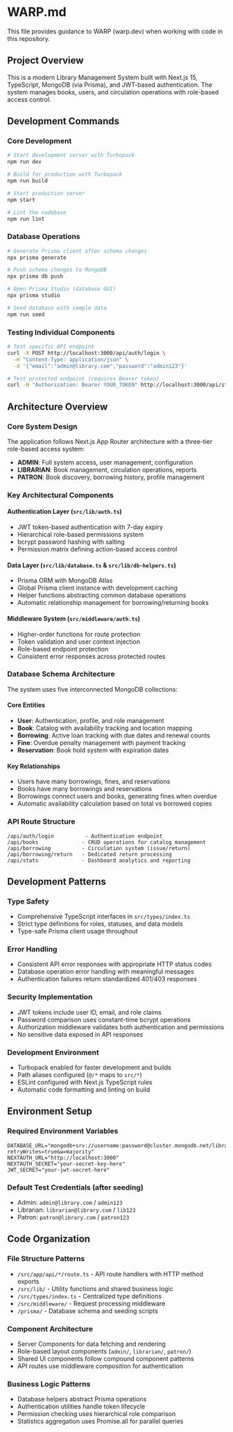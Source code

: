 # WARP.md

This file provides guidance to WARP (warp.dev) when working with code in this repository.

## Project Overview
This is a modern Library Management System built with Next.js 15, TypeScript, MongoDB (via Prisma), and JWT-based authentication. The system manages books, users, and circulation operations with role-based access control.

## Development Commands

### Core Development
```bash
# Start development server with Turbopack
npm run dev

# Build for production with Turbopack
npm run build

# Start production server
npm start

# Lint the codebase
npm run lint
```

### Database Operations
```bash
# Generate Prisma client after schema changes
npx prisma generate

# Push schema changes to MongoDB
npx prisma db push

# Open Prisma Studio (database GUI)
npx prisma studio

# Seed database with sample data
npm run seed
```

### Testing Individual Components
```bash
# Test specific API endpoint
curl -X POST http://localhost:3000/api/auth/login \
  -H "Content-Type: application/json" \
  -d '{"email":"admin@library.com","password":"admin123"}'

# Test protected endpoint (requires Bearer token)
curl -H "Authorization: Bearer YOUR_TOKEN" http://localhost:3000/api/stats
```

## Architecture Overview

### Core System Design
The application follows Next.js App Router architecture with a three-tier role-based access system:
- **ADMIN**: Full system access, user management, configuration
- **LIBRARIAN**: Book management, circulation operations, reports
- **PATRON**: Book discovery, borrowing history, profile management

### Key Architectural Components

#### Authentication Layer (`src/lib/auth.ts`)
- JWT token-based authentication with 7-day expiry
- Hierarchical role-based permissions system
- bcrypt password hashing with salting
- Permission matrix defining action-based access control

#### Data Layer (`src/lib/database.ts` & `src/lib/db-helpers.ts`)
- Prisma ORM with MongoDB Atlas
- Global Prisma client instance with development caching
- Helper functions abstracting common database operations
- Automatic relationship management for borrowing/returning books

#### Middleware System (`src/middleware/auth.ts`)
- Higher-order functions for route protection
- Token validation and user context injection
- Role-based endpoint protection
- Consistent error responses across protected routes

### Database Schema Architecture
The system uses five interconnected MongoDB collections:

#### Core Entities
- **User**: Authentication, profile, and role management
- **Book**: Catalog with availability tracking and location mapping
- **Borrowing**: Active loan tracking with due dates and renewal counts
- **Fine**: Overdue penalty management with payment tracking
- **Reservation**: Book hold system with expiration dates

#### Key Relationships
- Users have many borrowings, fines, and reservations
- Books have many borrowings and reservations  
- Borrowings connect users and books, generating fines when overdue
- Automatic availability calculation based on total vs borrowed copies

### API Route Structure
```
/api/auth/login          - Authentication endpoint
/api/books              - CRUD operations for catalog management
/api/borrowing          - Circulation system (issue/return)
/api/borrowing/return   - Dedicated return processing
/api/stats              - Dashboard analytics and reporting
```

## Development Patterns

### Type Safety
- Comprehensive TypeScript interfaces in `src/types/index.ts`
- Strict type definitions for roles, statuses, and data models
- Type-safe Prisma client usage throughout

### Error Handling
- Consistent API error responses with appropriate HTTP status codes
- Database operation error handling with meaningful messages
- Authentication failures return standardized 401/403 responses

### Security Implementation
- JWT tokens include user ID, email, and role claims
- Password comparison uses constant-time bcrypt operations
- Authorization middleware validates both authentication and permissions
- No sensitive data exposed in API responses

### Development Environment
- Turbopack enabled for faster development and builds
- Path aliases configured (`@/*` maps to `src/*`)
- ESLint configured with Next.js TypeScript rules
- Automatic code formatting and linting on build

## Environment Setup

### Required Environment Variables
```env
DATABASE_URL="mongodb+srv://username:password@cluster.mongodb.net/library_management?retryWrites=true&w=majority"
NEXTAUTH_URL="http://localhost:3000"
NEXTAUTH_SECRET="your-secret-key-here"
JWT_SECRET="your-jwt-secret-here"
```

### Default Test Credentials (after seeding)
- Admin: `admin@library.com` / `admin123`
- Librarian: `librarian@library.com` / `lib123`  
- Patron: `patron@library.com` / `patron123`

## Code Organization

### File Structure Patterns
- `/src/app/api/*/route.ts` - API route handlers with HTTP method exports
- `/src/lib/` - Utility functions and shared business logic
- `/src/types/index.ts` - Centralized type definitions
- `/src/middleware/` - Request processing middleware
- `/prisma/` - Database schema and seeding scripts

### Component Architecture
- Server Components for data fetching and rendering
- Role-based layout components (`admin/`, `librarian/`, `patron/`)
- Shared UI components follow compound component patterns
- API routes use middleware composition for authentication

### Business Logic Patterns
- Database helpers abstract Prisma operations
- Authentication utilities handle token lifecycle
- Permission checking uses hierarchical role comparison
- Statistics aggregation uses Promise.all for parallel queries